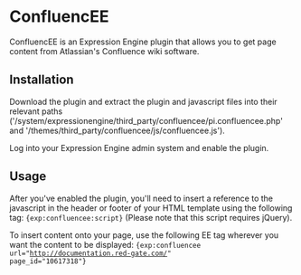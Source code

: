 # ConfluencEE

ConfluencEE is an Expression Engine plugin that allows you to get page content from Atlassian's Confluence wiki software.

## Installation
Download the plugin and extract the plugin and javascript files into their relevant paths ('/system/expressionengine/third_party/confluencee/pi.confluencee.php' and '/themes/third_party/confluencee/js/confluencee.js').

Log into your Expression Engine admin system and enable the plugin.

## Usage
After you've enabled the plugin, you'll need to insert a reference to the javascript in the header or footer of your HTML template using the following tag: <code>{exp:confluencee:script}</code> (Please note that this script requires jQuery).

To insert content onto your page, use the following EE tag wherever you want the content to be displayed: <code>{exp:confluencee url="http://documentation.red-gate.com/" page_id="10617318"}</code>
